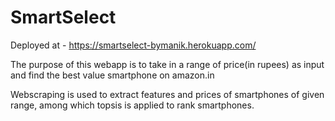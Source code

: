 # SmartSelect

Deployed at - https://smartselect-bymanik.herokuapp.com/

The purpose of this webapp is to take in a range of price(in rupees) as input and find the best value smartphone on amazon.in

Webscraping is used to extract features and prices of smartphones of given range, among which topsis is applied to rank smartphones.
